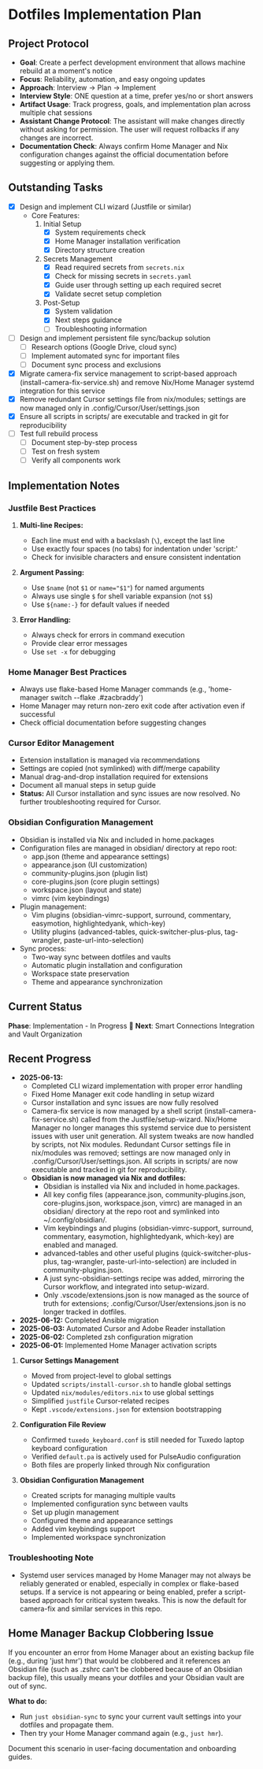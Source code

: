 # Dotfiles Implementation Plan

## Project Protocol

- **Goal**: Create a perfect development environment that allows machine rebuild at a moment's notice
- **Focus**: Reliability, automation, and easy ongoing updates
- **Approach**: Interview → Plan → Implement
- **Interview Style**: ONE question at a time, prefer yes/no or short answers
- **Artifact Usage**: Track progress, goals, and implementation plan across multiple chat sessions
- **Assistant Change Protocol**: The assistant will make changes directly without asking for permission. The user will request rollbacks if any changes are incorrect.
- **Documentation Check**: Always confirm Home Manager and Nix configuration changes against the official documentation before suggesting or applying them.

## Outstanding Tasks

- [x] Design and implement CLI wizard (Justfile or similar)
  - Core Features:
    1. Initial Setup
       - [x] System requirements check
       - [x] Home Manager installation verification
       - [x] Directory structure creation
    2. Secrets Management
       - [x] Read required secrets from `secrets.nix`
       - [x] Check for missing secrets in `secrets.yaml`
       - [x] Guide user through setting up each required secret
       - [x] Validate secret setup completion
    3. Post-Setup
       - [x] System validation
       - [x] Next steps guidance
       - [ ] Troubleshooting information

- [ ] Design and implement persistent file sync/backup solution
  - [ ] Research options (Google Drive, cloud sync)
  - [ ] Implement automated sync for important files
  - [ ] Document sync process and exclusions

- [x] Migrate camera-fix service management to script-based approach (install-camera-fix-service.sh) and remove Nix/Home Manager systemd integration for this service
- [x] Remove redundant Cursor settings file from nix/modules; settings are now managed only in .config/Cursor/User/settings.json
- [x] Ensure all scripts in scripts/ are executable and tracked in git for reproducibility
- [ ] Test full rebuild process
  - [ ] Document step-by-step process
  - [ ] Test on fresh system
  - [ ] Verify all components work

## Implementation Notes

### Justfile Best Practices
1. **Multi-line Recipes:**
   - Each line must end with a backslash (`\`), except the last line
   - Use exactly four spaces (no tabs) for indentation under 'script:'
   - Check for invisible characters and ensure consistent indentation

2. **Argument Passing:**
   - Use `$name` (not `$1` or `name="$1"`) for named arguments
   - Always use single `$` for shell variable expansion (not `$$`)
   - Use `${name:-}` for default values if needed

3. **Error Handling:**
   - Always check for errors in command execution
   - Provide clear error messages
   - Use `set -x` for debugging

### Home Manager Best Practices
- Always use flake-based Home Manager commands (e.g., 'home-manager switch --flake .#zacbraddy')
- Home Manager may return non-zero exit code after activation even if successful
- Check official documentation before suggesting changes

### Cursor Editor Management
- Extension installation is managed via recommendations
- Settings are copied (not symlinked) with diff/merge capability
- Manual drag-and-drop installation required for extensions
- Document all manual steps in setup guide
- **Status:** All Cursor installation and sync issues are now resolved. No further troubleshooting required for Cursor.

### Obsidian Configuration Management
- Obsidian is installed via Nix and included in home.packages
- Configuration files are managed in obsidian/ directory at repo root:
  - app.json (theme and appearance settings)
  - appearance.json (UI customization)
  - community-plugins.json (plugin list)
  - core-plugins.json (core plugin settings)
  - workspace.json (layout and state)
  - vimrc (vim keybindings)
- Plugin management:
  - Vim plugins (obsidian-vimrc-support, surround, commentary, easymotion, highlightedyank, which-key)
  - Utility plugins (advanced-tables, quick-switcher-plus-plus, tag-wrangler, paste-url-into-selection)
- Sync process:
  - Two-way sync between dotfiles and vaults
  - Automatic plugin installation and configuration
  - Workspace state preservation
  - Theme and appearance synchronization

## Current Status

**Phase**: Implementation - In Progress 🚀
**Next**: Smart Connections Integration and Vault Organization

## Recent Progress

- **2025-06-13:**
  - Completed CLI wizard implementation with proper error handling
  - Fixed Home Manager exit code handling in setup wizard
  - Cursor installation and sync issues are now fully resolved
  - Camera-fix service is now managed by a shell script (install-camera-fix-service.sh) called from the Justfile/setup-wizard. Nix/Home Manager no longer manages this systemd service due to persistent issues with user unit generation. All system tweaks are now handled by scripts, not Nix modules. Redundant Cursor settings file in nix/modules was removed; settings are now managed only in .config/Cursor/User/settings.json. All scripts in scripts/ are now executable and tracked in git for reproducibility.
  - **Obsidian is now managed via Nix and dotfiles:**
    - Obsidian is installed via Nix and included in home.packages.
    - All key config files (appearance.json, community-plugins.json, core-plugins.json, workspace.json, vimrc) are managed in an obsidian/ directory at the repo root and symlinked into ~/.config/obsidian/.
    - Vim keybindings and plugins (obsidian-vimrc-support, surround, commentary, easymotion, highlightedyank, which-key) are enabled and managed.
    - advanced-tables and other useful plugins (quick-switcher-plus-plus, tag-wrangler, paste-url-into-selection) are included in community-plugins.json.
    - A just sync-obsidian-settings recipe was added, mirroring the Cursor workflow, and integrated into setup-wizard.
    - Only .vscode/extensions.json is now managed as the source of truth for extensions; .config/Cursor/User/extensions.json is no longer tracked in dotfiles.
- **2025-06-12:** Completed Ansible migration
- **2025-06-03:** Automated Cursor and Adobe Reader installation
- **2025-06-02:** Completed zsh configuration migration
- **2025-06-01:** Implemented Home Manager activation scripts


1. **Cursor Settings Management**
   - Moved from project-level to global settings
   - Updated `scripts/install-cursor.sh` to handle global settings
   - Updated `nix/modules/editors.nix` to use global settings
   - Simplified `justfile` Cursor-related recipes
   - Kept `.vscode/extensions.json` for extension bootstrapping

2. **Configuration File Review**
   - Confirmed `tuxedo_keyboard.conf` is still needed for Tuxedo laptop keyboard configuration
   - Verified `default.pa` is actively used for PulseAudio configuration
   - Both files are properly linked through Nix configuration

3. **Obsidian Configuration Management**
   - Created scripts for managing multiple vaults
   - Implemented configuration sync between vaults
   - Set up plugin management
   - Configured theme and appearance settings
   - Added vim keybindings support
   - Implemented workspace synchronization


### Troubleshooting Note
- Systemd user services managed by Home Manager may not always be reliably generated or enabled, especially in complex or flake-based setups. If a service is not appearing or being enabled, prefer a script-based approach for critical system tweaks. This is now the default for camera-fix and similar services in this repo.

## Home Manager Backup Clobbering Issue

If you encounter an error from Home Manager about an existing backup file (e.g., during 'just hmr') that would be clobbered and it references an Obsidian file (such as .zshrc can't be clobbered because of an Obsidian backup file), this usually means your dotfiles and your Obsidian vault are out of sync.

**What to do:**
- Run `just obsidian-sync` to sync your current vault settings into your dotfiles and propagate them.
- Then try your Home Manager command again (e.g., `just hmr`).

Document this scenario in user-facing documentation and onboarding guides.

